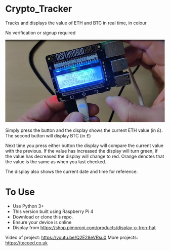 # Crypto_Tracker
Tracks and displays the value of ETH and BTC in real time, in colour 

No verification or signup required

![](images/crypt.jpg)

Simply press the button and the display shows the current ETH value (in £).  The second button will display BTC (in £)

Next time you press either button the display will compare the current value with the previous.  If the value has increased the display will turn green, if the value has decreased the display will change to red.  Orange denotes that the value is the same as when you last checked.

The display also shows the current date and time for reference.

# To Use

- Use Python 3+
- This version built using Raspberry Pi 4
- Download or clone this repo.
- Ensure your device is online
- Display from https://shop.pimoroni.com/products/display-o-tron-hat

Video of project: https://youtu.be/Q2E28eVRsu0
More projects: https://tecoed.co.uk

